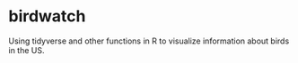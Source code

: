 # birdwatch
Using tidyverse and other functions in R to visualize information about birds in the US.
